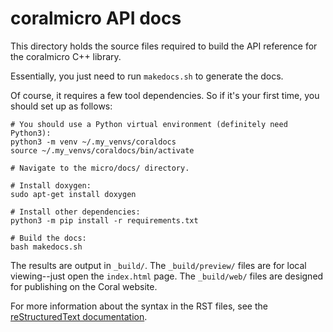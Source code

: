 # coralmicro API docs

This directory holds the source files required to build the API reference for
the coralmicro C++ library.

Essentially, you just need to run `makedocs.sh` to generate the docs.

Of course, it requires a few tool dependencies. So if it's your first time,
you should set up as follows:

```
# You should use a Python virtual environment (definitely need Python3):
python3 -m venv ~/.my_venvs/coraldocs
source ~/.my_venvs/coraldocs/bin/activate

# Navigate to the micro/docs/ directory.

# Install doxygen:
sudo apt-get install doxygen

# Install other dependencies:
python3 -m pip install -r requirements.txt

# Build the docs:
bash makedocs.sh
```

The results are output in `_build/`. The `_build/preview/` files are for local
viewing--just open the `index.html` page. The `_build/web/` files are designed
for publishing on the Coral website.

For more information about the syntax in the RST files, see the
[reStructuredText documentation](http://www.sphinx-doc.org/en/master/usage/restructuredtext/index.html).
